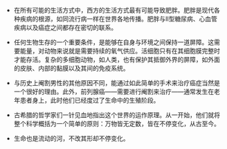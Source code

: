 - 在所有可能的生活方式中，西方的生活方式最有可能导致肥胖。肥胖是现代各种疾病的根源，如同流行病一样在世界各地传播。肥胖与Ⅱ型糖尿病、心血管疾病以及癌症之间都存在密切的联系。

- 任何生物生存的一个重要条件，是能够在自身与环境之间保持一道屏障。这需要能量，对动物来说就是需要持续的氧气供应。活细胞只有在其细胞膜完整时才能存活。复杂的多细胞动物，如人类，也有保护其抵御外界的屏障，如外面的皮肤、内部的黏膜以及其间的免疫系统。

- 与历史上阉割男性的其他原因不同，能通过如此简单的手术来治疗癌症当然是一个很好的理由。此外，前列腺癌——需要进行阉割来治疗——通常发生在老年患者身上，此时他们已经度过了生命中的生殖阶段。

- 古希腊的哲学家们一针见血地指出这个世界的运作原理。从一开始，他们就将整个科学概括为一个简单的原则：万物皆无定数，皆在不停变化，从古至今。

- 生命也是流动的河，不改其形却不停变化。

